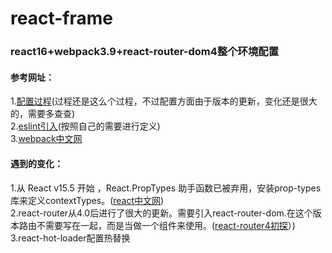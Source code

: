 # react-frame
### react16+webpack3.9+react-router-dom4整个环境配置</br>
#### 参考网址：</br>
  1.[配置过程](https://github.com/brickspert/blog/issues/1)(过程还是这么个过程，不过配置方面由于版本的更新，变化还是很大的，需要多查查)  
  2.[eslint引入](https://www.cnblogs.com/le0zh/p/5619350.html)(按照自己的需要进行定义)  
  3.[webpack中文网](https://doc.webpack-china.org/guides/hot-module-replacement)
#### 遇到的变化：  
  1.从 React v15.5 开始 ，React.PropTypes 助手函数已被弃用，安装prop-types库来定义contextTypes。([react中文网](http://www.css88.com/react/docs/typechecking-with-proptypes.html))  
  2.react-router从4.0后进行了很大的更新。需要引入react-router-dom.在这个版本路由不需要写在一起，而是当做一个组件来使用。([react-router4初探](http://blog.csdn.net/sinat_17775997/article/details/69218382)）)  
   3.react-hot-loader配置热替换
